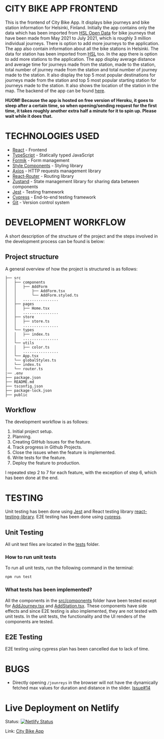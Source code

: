 # CITY BIKE APP FRONTEND 

This is the frontend of City Bike App. It displays bike journeys and bike station information for Helsinki, Finland. Initially the app contains only the data which has been imported from [HSL Open Data](https://data.hsl.fi/datasets/hsl-open-data/) for bike journeys that have been made from May 2021 to July 2021, which is roughly 3 million individual journeys. There is option to add more journeys to the application. The app also contain information about all the bike stations in Helsinki. The data for station has been imported from [HSL](https://www.hsl.fi/en/hsl/open-data) too. In the app there is option to add more stations to the application. The app display average distance and average time for journeys made from the station, made to the station, total number of journey made from the station and total number of journey made to the station. It also display the top 5 most popular destinations for journeys made from the station and top 5 most popular starting station for journeys made to the station. It also shows the location of the station in the map. The backend of the app can be found [here](https://github.com/shamsch/city-bike-app-backend).

**HUOM! Because the app is hosted on free version of Heroku, it goes to sleep after a certain time, so when opening/sending request for the first time, it takes roughly another extra half a minute for it to spin up. Please wait while it does that.**
# TECHNOLOGIES USED

- [React](https://reactjs.org/) - Frontend
- [TypeScript](https://www.typescriptlang.org/) - Statically typed JavaScript
- [Formik](https://formik.org/) - Form management
- [Style Components](https://stylecomponents.dev/) - Styling library
- [Axios](https://axios-http.com/docs/intro) - HTTP requests management library
- [React-Router](https://react-router.js.org/) - Routing library
- [Zustand](https://zustand.js.org/) - State management library for sharing data between components
- [Jest](https://jestjs.io/) - Testing framework
- [Cypress](https://www.cypress.io/) - End-to-end testing framework
- [Git](https://git-scm.com/) - Version control system

# DEVELOPMENT WORKFLOW

A short description of the structure of the project and the steps involved in the development process can be found is below:

## Project structure

A general overview of how the project is structured is as follows:

```
├── src
│   ├── components
│   │   ├── AddForm
│   │       ├── AddForm.tsx
│   │       └── AddForm.styled.ts
│   │   ................
│   ├── pages
│   │   ├── Home.tsx
│   │   ................
│   ├── store
│   │   ├── store.ts
│   │   ................
│   └── types
│   │   ├── index.ts
│   │   ................
│   └── utils
│   │   ├── color.ts
│   │   ................
│   └── App.tsx
│   └── globalStyles.ts
│   └── index.ts
│   └── router.ts
|── .env
├── package.json
├── README.md
├── tsconfig.json
├── package-lock.json
├── public
```

## Workflow

The development workflow is as follows:

1. Initial project setup.
2. Planning.
3. Creating GitHub Issues for the feature.
4. Track progress in Github Projects.
5. Close the issues when the feature is implemented.
6. Write tests for the feature.
7. Deploy the feature to production.

I repeated step 2 to 7 for each feature, with the exception of step 6, which has been done at the end.

# TESTING

Unit testing has been done using [Jest](https://jestjs.io/) and React testing library [react-testing-library](https://testing-library.com/docs/react-testing-library/intro). E2E testing has been done using [cypress](https://www.cypress.io/).

## Unit Testing

All unit test files are located in the [tests](src/__test__) folder.

### How to run unit tests

To run all unit tests, run the following command in the terminal:

```bash
npm run test
```

### What tests has been implemented?

All the components in the [src/components](src/components) folder have been tested except for [AddJourney.tsx](src\components\AddForm\AddJourney.tsx) and [AddStation.tsx](src\components\AddForm\AddStation.tsx). These components have side effects and since E2E testing is also implemented, they are not tested with unit tests. In the unit tests, the functionality and the UI renders of the components are tested.

## E2E Testing

E2E testing using cypress plan has been cancelled due to lack of time.

# BUGS

- Directly opening `/jounreys` in the browser will not have the dynamically fetched max values for duration and distance in the slider. [Issue#14](https://github.com/shamsch/city-bike-app-frontend/issues/14)

# Live Deployment on Netlify

Status: [![Netlify Status](https://api.netlify.com/api/v1/badges/0bad9f2a-264e-4f4b-b989-ddb55c54abfb/deploy-status)](https://app.netlify.com/sites/city-bike-app/deploys)

Link: [City Bike App](https://city-bike-app.netlify.com/)
